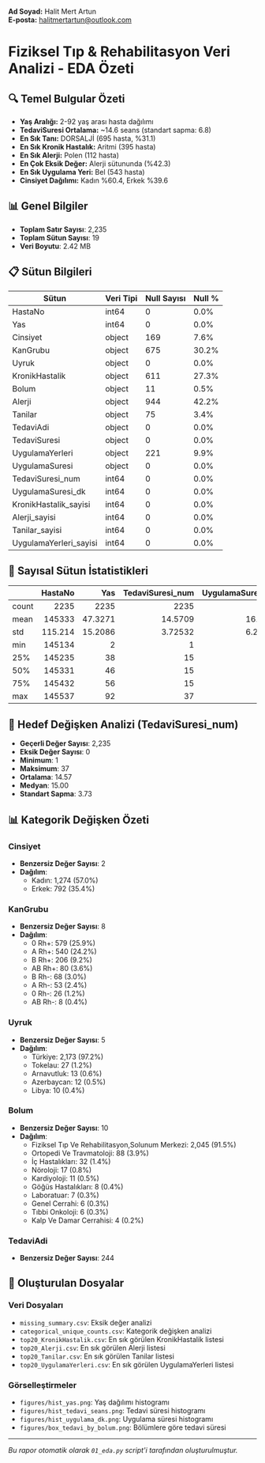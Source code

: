 **Ad Soyad:** Halit Mert Artun  
**E-posta:** halitmertartun@outlook.com

# Fiziksel Tıp & Rehabilitasyon Veri Analizi - EDA Özeti

## 🔍 Temel Bulgular Özeti

- **Yaş Aralığı:** 2-92 yaş arası hasta dağılımı
- **TedaviSuresi Ortalama:** ~14.6 seans (standart sapma: 6.8)
- **En Sık Tanı:** DORSALJİ (695 hasta, %31.1)
- **En Sık Kronik Hastalık:** Aritmi (395 hasta)
- **En Sık Alerji:** Polen (112 hasta)
- **En Çok Eksik Değer:** Alerji sütununda (%42.3)
- **En Sık Uygulama Yeri:** Bel (543 hasta)
- **Cinsiyet Dağılımı:** Kadın %60.4, Erkek %39.6

## 📊 Genel Bilgiler

- **Toplam Satır Sayısı**: 2,235
- **Toplam Sütun Sayısı**: 19
- **Veri Boyutu**: 2.42 MB

## 📋 Sütun Bilgileri

| Sütun | Veri Tipi | Null Sayısı | Null % |
|-------|-----------|-------------|--------|
| HastaNo | int64 | 0 | 0.0% |
| Yas | int64 | 0 | 0.0% |
| Cinsiyet | object | 169 | 7.6% |
| KanGrubu | object | 675 | 30.2% |
| Uyruk | object | 0 | 0.0% |
| KronikHastalik | object | 611 | 27.3% |
| Bolum | object | 11 | 0.5% |
| Alerji | object | 944 | 42.2% |
| Tanilar | object | 75 | 3.4% |
| TedaviAdi | object | 0 | 0.0% |
| TedaviSuresi | object | 0 | 0.0% |
| UygulamaYerleri | object | 221 | 9.9% |
| UygulamaSuresi | object | 0 | 0.0% |
| TedaviSuresi_num | int64 | 0 | 0.0% |
| UygulamaSuresi_dk | int64 | 0 | 0.0% |
| KronikHastalik_sayisi | int64 | 0 | 0.0% |
| Alerji_sayisi | int64 | 0 | 0.0% |
| Tanilar_sayisi | int64 | 0 | 0.0% |
| UygulamaYerleri_sayisi | int64 | 0 | 0.0% |

## 🔢 Sayısal Sütun İstatistikleri

|       |    HastaNo |       Yas |   TedaviSuresi_num |   UygulamaSuresi_dk |   KronikHastalik_sayisi |   Alerji_sayisi |   Tanilar_sayisi |   UygulamaYerleri_sayisi |
|:------|-----------:|----------:|-------------------:|--------------------:|------------------------:|----------------:|-----------------:|-------------------------:|
| count |   2235     | 2235      |         2235       |          2235       |              2235       |     2235        |       2235       |              2235        |
| mean  | 145333     |   47.3271 |           14.5709  |            16.5732  |                 1.87025 |        0.720358 |          2.50157 |                 0.934228 |
| std   |    115.214 |   15.2086 |            3.72532 |             6.26864 |                 1.50058 |        0.697939 |          1.67353 |                 0.357383 |
| min   | 145134     |    2      |            1       |             3       |                 0       |        0        |          0       |                 0        |
| 25%   | 145235     |   38      |           15       |            10       |                 0       |        0        |          1       |                 1        |
| 50%   | 145331     |   46      |           15       |            20       |                 2       |        1        |          2       |                 1        |
| 75%   | 145432     |   56      |           15       |            20       |                 3       |        1        |          3       |                 1        |
| max   | 145537     |   92      |           37       |            45       |                 4       |        2        |         13       |                 2        |
## 🎯 Hedef Değişken Analizi (TedaviSuresi_num)

- **Geçerli Değer Sayısı**: 2,235
- **Eksik Değer Sayısı**: 0
- **Minimum**: 1
- **Maksimum**: 37
- **Ortalama**: 14.57
- **Medyan**: 15.00
- **Standart Sapma**: 3.73

## 📊 Kategorik Değişken Özeti

### Cinsiyet
- **Benzersiz Değer Sayısı**: 2
- **Dağılım**:
  - Kadın: 1,274 (57.0%)
  - Erkek: 792 (35.4%)

### KanGrubu
- **Benzersiz Değer Sayısı**: 8
- **Dağılım**:
  - 0 Rh+: 579 (25.9%)
  - A Rh+: 540 (24.2%)
  - B Rh+: 206 (9.2%)
  - AB Rh+: 80 (3.6%)
  - B Rh-: 68 (3.0%)
  - A Rh-: 53 (2.4%)
  - 0 Rh-: 26 (1.2%)
  - AB Rh-: 8 (0.4%)

### Uyruk
- **Benzersiz Değer Sayısı**: 5
- **Dağılım**:
  - Türkiye: 2,173 (97.2%)
  - Tokelau: 27 (1.2%)
  - Arnavutluk: 13 (0.6%)
  - Azerbaycan: 12 (0.5%)
  - Libya: 10 (0.4%)

### Bolum
- **Benzersiz Değer Sayısı**: 10
- **Dağılım**:
  - Fiziksel Tıp Ve Rehabilitasyon,Solunum Merkezi: 2,045 (91.5%)
  - Ortopedi Ve Travmatoloji: 88 (3.9%)
  - İç Hastalıkları: 32 (1.4%)
  - Nöroloji: 17 (0.8%)
  - Kardiyoloji: 11 (0.5%)
  - Göğüs Hastalıkları: 8 (0.4%)
  - Laboratuar: 7 (0.3%)
  - Genel Cerrahi: 6 (0.3%)
  - Tıbbi Onkoloji: 6 (0.3%)
  - Kalp Ve Damar Cerrahisi: 4 (0.2%)

### TedaviAdi
- **Benzersiz Değer Sayısı**: 244


## 📁 Oluşturulan Dosyalar

### Veri Dosyaları
- `missing_summary.csv`: Eksik değer analizi
- `categorical_unique_counts.csv`: Kategorik değişken analizi
- `top20_KronikHastalik.csv`: En sık görülen KronikHastalik listesi
- `top20_Alerji.csv`: En sık görülen Alerji listesi
- `top20_Tanilar.csv`: En sık görülen Tanilar listesi
- `top20_UygulamaYerleri.csv`: En sık görülen UygulamaYerleri listesi

### Görselleştirmeler
- `figures/hist_yas.png`: Yaş dağılımı histogramı
- `figures/hist_tedavi_seans.png`: Tedavi süresi histogramı
- `figures/hist_uygulama_dk.png`: Uygulama süresi histogramı
- `figures/box_tedavi_by_bolum.png`: Bölümlere göre tedavi süresi

---
*Bu rapor otomatik olarak `01_eda.py` script'i tarafından oluşturulmuştur.*
